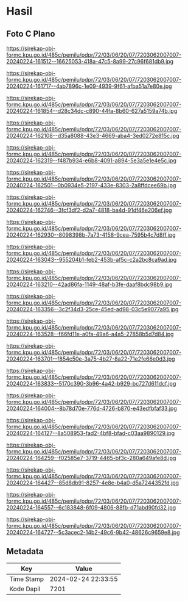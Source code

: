 # Hasil

## Foto C Plano

https://sirekap-obj-formc.kpu.go.id/485c/pemilu/pdpr/72/03/06/20/07/7203062007007-20240224-161512--16625053-418a-47c5-8a99-27c96f681db9.jpg

https://sirekap-obj-formc.kpu.go.id/485c/pemilu/pdpr/72/03/06/20/07/7203062007007-20240224-161717--4ab7896c-1e09-4939-9f61-afba51a7e80e.jpg

https://sirekap-obj-formc.kpu.go.id/485c/pemilu/pdpr/72/03/06/20/07/7203062007007-20240224-161854--d28c34dc-c890-44fa-8b60-627a5159a74b.jpg

https://sirekap-obj-formc.kpu.go.id/485c/pemilu/pdpr/72/03/06/20/07/7203062007007-20240224-162108--d35a8088-43e3-4669-aba4-3ed0272e815c.jpg

https://sirekap-obj-formc.kpu.go.id/485c/pemilu/pdpr/72/03/06/20/07/7203062007007-20240224-162319--f487b934-e6b8-4091-a894-5e3a5e1e4e5c.jpg

https://sirekap-obj-formc.kpu.go.id/485c/pemilu/pdpr/72/03/06/20/07/7203062007007-20240224-162501--0b0934e5-2197-433e-8303-2a8ffdcee69b.jpg

https://sirekap-obj-formc.kpu.go.id/485c/pemilu/pdpr/72/03/06/20/07/7203062007007-20240224-162746--3fcf3df2-d2a7-4818-ba4d-91df46e206ef.jpg

https://sirekap-obj-formc.kpu.go.id/485c/pemilu/pdpr/72/03/06/20/07/7203062007007-20240224-162930--8098398b-7a73-4158-9cea-7595b4c7d8ff.jpg

https://sirekap-obj-formc.kpu.go.id/485c/pemilu/pdpr/72/03/06/20/07/7203062007007-20240224-163043--955204b1-feb2-453b-af5c-c2a2bc8ca9ad.jpg

https://sirekap-obj-formc.kpu.go.id/485c/pemilu/pdpr/72/03/06/20/07/7203062007007-20240224-163210--42ad86fa-1149-48af-b3fe-daaf8bdc98b9.jpg

https://sirekap-obj-formc.kpu.go.id/485c/pemilu/pdpr/72/03/06/20/07/7203062007007-20240224-163356--3c2f34d3-25ce-45ed-ad98-03c5e9077a95.jpg

https://sirekap-obj-formc.kpu.go.id/485c/pemilu/pdpr/72/03/06/20/07/7203062007007-20240224-163528--f66fd11e-a0fa-49a6-a4a5-27858b5d7d84.jpg

https://sirekap-obj-formc.kpu.go.id/485c/pemilu/pdpr/72/03/06/20/07/7203062007007-20240224-163701--f854c50e-3a75-4b27-8a22-71e2fe66e0d3.jpg

https://sirekap-obj-formc.kpu.go.id/485c/pemilu/pdpr/72/03/06/20/07/7203062007007-20240224-163833--5170c390-3b96-4a42-b929-bc727d611dcf.jpg

https://sirekap-obj-formc.kpu.go.id/485c/pemilu/pdpr/72/03/06/20/07/7203062007007-20240224-164004--8b78d70e-776d-4726-b870-e43edfbfaf33.jpg

https://sirekap-obj-formc.kpu.go.id/485c/pemilu/pdpr/72/03/06/20/07/7203062007007-20240224-164127--8a508953-fad2-4bf8-bfad-c03aa9890129.jpg

https://sirekap-obj-formc.kpu.go.id/485c/pemilu/pdpr/72/03/06/20/07/7203062007007-20240224-164259--f02585e7-3719-4465-bf3c-280a649afe8d.jpg

https://sirekap-obj-formc.kpu.go.id/485c/pemilu/pdpr/72/03/06/20/07/7203062007007-20240224-164427--85d8db91-8257-4e8e-b4a0-d5a7244352fd.jpg

https://sirekap-obj-formc.kpu.go.id/485c/pemilu/pdpr/72/03/06/20/07/7203062007007-20240224-164557--6c183848-6f09-4806-88fb-d71abd90fd32.jpg

https://sirekap-obj-formc.kpu.go.id/485c/pemilu/pdpr/72/03/06/20/07/7203062007007-20240224-164727--5c3acec2-14b2-49c6-9b42-48626c9659e8.jpg


## Metadata

| Key        | Value               |
| ---------- | ------------------- |
| Time Stamp | 2024-02-24 22:33:55 |
| Kode Dapil | 7201                |




